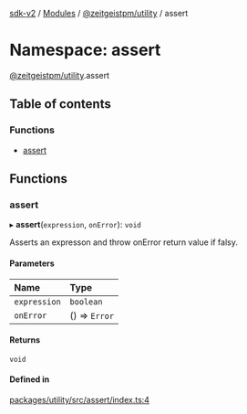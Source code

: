 [sdk-v2](../README.md) / [Modules](../modules.md) / [@zeitgeistpm/utility](zeitgeistpm_utility.md) / assert

# Namespace: assert

[@zeitgeistpm/utility](zeitgeistpm_utility.md).assert

## Table of contents

### Functions

- [assert](zeitgeistpm_utility.assert.md#assert)

## Functions

### assert

▸ **assert**(`expression`, `onError`): `void`

Asserts an expresson and throw onError return value if falsy.

#### Parameters

| Name | Type |
| :------ | :------ |
| `expression` | `boolean` |
| `onError` | () => `Error` |

#### Returns

`void`

#### Defined in

[packages/utility/src/assert/index.ts:4](https://github.com/zeitgeistpm/sdk-next/blob/037ec07/packages/utility/src/assert/index.ts#L4)
